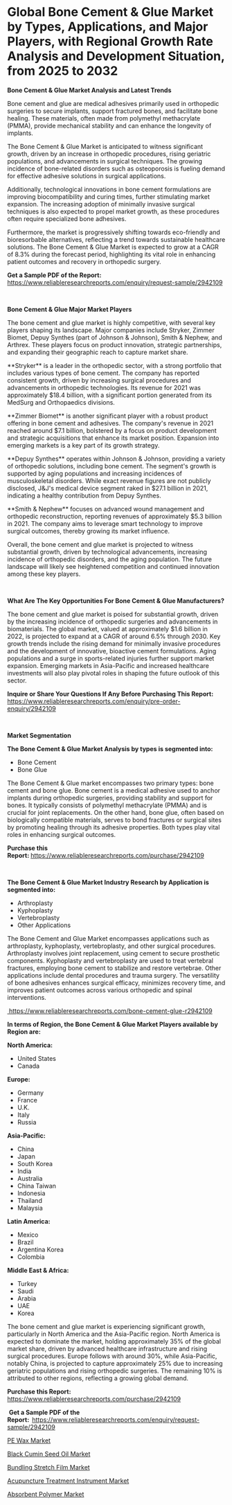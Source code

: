 <p><h1>Global Bone Cement & Glue Market by Types, Applications, and Major Players, with Regional Growth Rate Analysis and Development Situation, from 2025 to 2032</h1></p><p><strong>Bone Cement & Glue Market Analysis and Latest Trends</strong></p>
<p><p>Bone cement and glue are medical adhesives primarily used in orthopedic surgeries to secure implants, support fractured bones, and facilitate bone healing. These materials, often made from polymethyl methacrylate (PMMA), provide mechanical stability and can enhance the longevity of implants.</p><p>The Bone Cement & Glue Market is anticipated to witness significant growth, driven by an increase in orthopedic procedures, rising geriatric populations, and advancements in surgical techniques. The growing incidence of bone-related disorders such as osteoporosis is fueling demand for effective adhesive solutions in surgical applications. </p><p>Additionally, technological innovations in bone cement formulations are improving biocompatibility and curing times, further stimulating market expansion. The increasing adoption of minimally invasive surgical techniques is also expected to propel market growth, as these procedures often require specialized bone adhesives. </p><p>Furthermore, the market is progressively shifting towards eco-friendly and bioresorbable alternatives, reflecting a trend towards sustainable healthcare solutions. The Bone Cement & Glue Market is expected to grow at a CAGR of 8.3% during the forecast period, highlighting its vital role in enhancing patient outcomes and recovery in orthopedic surgery.</p></p>
<p><strong>Get a Sample PDF of the Report:&nbsp;</strong> <a href="https://www.reliableresearchreports.com/enquiry/request-sample/2942109?utm_campaign=28&utm_medium=2&utm_source=Github&utm_content=ia&utm_term=15032025&utm_id=bone-cement-glue">https://www.reliableresearchreports.com/enquiry/request-sample/2942109</a></p>
<p>&nbsp;</p>
<p><strong>Bone Cement & Glue Major Market Players</strong></p>
<p><p>The bone cement and glue market is highly competitive, with several key players shaping its landscape. Major companies include Stryker, Zimmer Biomet, Depuy Synthes (part of Johnson & Johnson), Smith & Nephew, and Arthrex. These players focus on product innovation, strategic partnerships, and expanding their geographic reach to capture market share.</p><p>**Stryker** is a leader in the orthopedic sector, with a strong portfolio that includes various types of bone cement. The company has reported consistent growth, driven by increasing surgical procedures and advancements in orthopedic technologies. Its revenue for 2021 was approximately $18.4 billion, with a significant portion generated from its MedSurg and Orthopaedics divisions.</p><p>**Zimmer Biomet** is another significant player with a robust product offering in bone cement and adhesives. The company's revenue in 2021 reached around $7.1 billion, bolstered by a focus on product development and strategic acquisitions that enhance its market position. Expansion into emerging markets is a key part of its growth strategy.</p><p>**Depuy Synthes** operates within Johnson & Johnson, providing a variety of orthopedic solutions, including bone cement. The segment's growth is supported by aging populations and increasing incidences of musculoskeletal disorders. While exact revenue figures are not publicly disclosed, J&J's medical device segment raked in $27.1 billion in 2021, indicating a healthy contribution from Depuy Synthes.</p><p>**Smith & Nephew** focuses on advanced wound management and orthopedic reconstruction, reporting revenues of approximately $5.3 billion in 2021. The company aims to leverage smart technology to improve surgical outcomes, thereby growing its market influence.</p><p>Overall, the bone cement and glue market is projected to witness substantial growth, driven by technological advancements, increasing incidence of orthopedic disorders, and the aging population. The future landscape will likely see heightened competition and continued innovation among these key players.</p></p>
<p>&nbsp;</p>
<p><strong>What Are The Key Opportunities For Bone Cement & Glue Manufacturers?</strong></p>
<p><p>The bone cement and glue market is poised for substantial growth, driven by the increasing incidence of orthopedic surgeries and advancements in biomaterials. The global market, valued at approximately $1.6 billion in 2022, is projected to expand at a CAGR of around 6.5% through 2030. Key growth trends include the rising demand for minimally invasive procedures and the development of innovative, bioactive cement formulations. Aging populations and a surge in sports-related injuries further support market expansion. Emerging markets in Asia-Pacific and increased healthcare investments will also play pivotal roles in shaping the future outlook of this sector.</p></p>
<p><strong>Inquire or Share Your Questions If Any Before Purchasing This Report:</strong> <a href="https://www.reliableresearchreports.com/enquiry/pre-order-enquiry/2942109?utm_campaign=28&utm_medium=2&utm_source=Github&utm_content=ia&utm_term=15032025&utm_id=bone-cement-glue">https://www.reliableresearchreports.com/enquiry/pre-order-enquiry/2942109</a></p>
<p>&nbsp;</p>
<p><strong>Market Segmentation</strong></p>
<p><strong>The Bone Cement & Glue Market Analysis by types is segmented into:</strong></p>
<p><ul><li>Bone Cement</li><li>Bone Glue</li></ul></p>
<p><p>The Bone Cement & Glue market encompasses two primary types: bone cement and bone glue. Bone cement is a medical adhesive used to anchor implants during orthopedic surgeries, providing stability and support for bones. It typically consists of polymethyl methacrylate (PMMA) and is crucial for joint replacements. On the other hand, bone glue, often based on biologically compatible materials, serves to bond fractures or surgical sites by promoting healing through its adhesive properties. Both types play vital roles in enhancing surgical outcomes.</p></p>
<p><strong>Purchase this Report:&nbsp;</strong><a href="https://www.reliableresearchreports.com/purchase/2942109?utm_campaign=28&utm_medium=2&utm_source=Github&utm_content=ia&utm_term=15032025&utm_id=bone-cement-glue">https://www.reliableresearchreports.com/purchase/2942109</a></p>
<p>&nbsp;</p>
<p><strong>The Bone Cement & Glue Market Industry Research by Application is segmented into:</strong></p>
<p><ul><li>Arthroplasty</li><li>Kyphoplasty</li><li>Vertebroplasty</li><li>Other Applications</li></ul></p>
<p><p>The Bone Cement and Glue Market encompasses applications such as arthroplasty, kyphoplasty, vertebroplasty, and other surgical procedures. Arthroplasty involves joint replacement, using cement to secure prosthetic components. Kyphoplasty and vertebroplasty are used to treat vertebral fractures, employing bone cement to stabilize and restore vertebrae. Other applications include dental procedures and trauma surgery. The versatility of bone adhesives enhances surgical efficacy, minimizes recovery time, and improves patient outcomes across various orthopedic and spinal interventions.</p></p>
<p><a href="https://www.reliableresearchreports.com/bone-cement-glue-r2942109?utm_campaign=28&utm_medium=2&utm_source=Github&utm_content=ia&utm_term=15032025&utm_id=bone-cement-glue">&nbsp;https://www.reliableresearchreports.com/bone-cement-glue-r2942109</a></p>
<p><strong>In terms of Region, the Bone Cement & Glue Market Players available by Region are:</strong></p>
<p>
    <p> <strong> North America: </strong>
        <ul>
            <li>United States</li>
            <li>Canada</li>
        </ul>
        </p> 
    <p> <strong> Europe: </strong>
        <ul>
            <li>Germany</li>
            <li>France</li>
            <li>U.K.</li>
            <li>Italy</li>
            <li>Russia</li>
        </ul>
        </p> 
    <p> <strong> Asia-Pacific: </strong>
        <ul>
            <li>China</li>
            <li>Japan</li>
            <li>South Korea</li>
            <li>India</li>
            <li>Australia</li>
            <li>China Taiwan</li>
            <li>Indonesia</li>
            <li>Thailand</li>
            <li>Malaysia</li>
        </ul>
        </p> 
    <p> <strong> Latin America: </strong>
        <ul>
            <li>Mexico</li>
            <li>Brazil</li>
            <li>Argentina Korea</li>
            <li>Colombia</li>
        </ul>
        </p> 
    <p> <strong> Middle East & Africa: </strong>
        <ul>
            <li>Turkey</li>
            <li>Saudi</li>
            <li>Arabia</li>
            <li>UAE</li>
            <li>Korea</li>
        </ul>
    </p>
    </p>
<p><p>The bone cement and glue market is experiencing significant growth, particularly in North America and the Asia-Pacific region. North America is expected to dominate the market, holding approximately 35% of the global market share, driven by advanced healthcare infrastructure and rising surgical procedures. Europe follows with around 30%, while Asia-Pacific, notably China, is projected to capture approximately 25% due to increasing geriatric populations and rising orthopedic surgeries. The remaining 10% is attributed to other regions, reflecting a growing global demand.</p></p>
<p><strong>Purchase this Report: </strong><a href="https://www.reliableresearchreports.com/purchase/2942109?utm_campaign=28&utm_medium=2&utm_source=Github&utm_content=ia&utm_term=15032025&utm_id=bone-cement-glue">https://www.reliableresearchreports.com/purchase/2942109</a></p>
<p>&nbsp;<strong>Get a Sample PDF of the Report:&nbsp;&nbsp;</strong><a href="https://www.reliableresearchreports.com/enquiry/request-sample/2942109?utm_campaign=28&utm_medium=2&utm_source=Github&utm_content=ia&utm_term=15032025&utm_id=bone-cement-glue">https://www.reliableresearchreports.com/enquiry/request-sample/2942109</a></p>
<p><strong></strong></p>
<p><p><a href="https://github.com/dusektwinec3/Market-Research-Report-List-1/blob/main/pe-wax-market.md?utm_campaign=28&utm_medium=2&utm_source=Github&utm_content=ia&utm_term=15032025&utm_id=bone-cement-glue">PE Wax Market</a></p><p><a href="https://github.com/elceryaneik/Market-Research-Report-List-1/blob/main/black-cumin-seed-oil-market.md?utm_campaign=28&utm_medium=2&utm_source=Github&utm_content=ia&utm_term=15032025&utm_id=bone-cement-glue">Black Cumin Seed Oil Market</a></p><p><a href="https://github.com/luhleickov/Market-Research-Report-List-1/blob/main/bundling-stretch-film-market.md?utm_campaign=28&utm_medium=2&utm_source=Github&utm_content=ia&utm_term=15032025&utm_id=bone-cement-glue">Bundling Stretch Film Market</a></p><p><a href="https://github.com/sukeldrage0g/Market-Research-Report-List-1/blob/main/acupuncture-treatment-instrument-market.md?utm_campaign=28&utm_medium=2&utm_source=Github&utm_content=ia&utm_term=15032025&utm_id=bone-cement-glue">Acupuncture Treatment Instrument Market</a></p><p><a href="https://github.com/jullselai/Market-Research-Report-List-1/blob/main/absorbent-polymer-market.md?utm_campaign=28&utm_medium=2&utm_source=Github&utm_content=ia&utm_term=15032025&utm_id=bone-cement-glue">Absorbent Polymer Market</a></p></p>